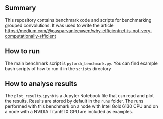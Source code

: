 ## Summary
This repository contains benchmark code and scripts for benchmarking grouped convolutions. It was used to write the article https://medium.com/@casparvanleeuwen/why-efficientnet-is-not-very-computationally-efficient

## How to run
The main benchmark script is `pytorch_benchmark.py`. You can find example bash scripts of how to run it in the `scripts` directory

## How to analyse results
The `plot_results.ipynb` is a Jupyter Notebook file that can read and plot the results. Results are stored by default in the `runs` folder. The runs performed with this benchmark on a node with Intel Gold 6130 CPU and on a node with a NVIDIA TitanRTX GPU are included as examples.
